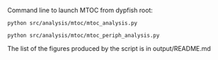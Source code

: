 Command line to launch MTOC from dypfish root: 

```python src/analysis/mtoc/mtoc_analysis.py```

```python src/analysis/mtoc/mtoc_periph_analysis.py```

The list of the figures produced by the script is in output/README.md
